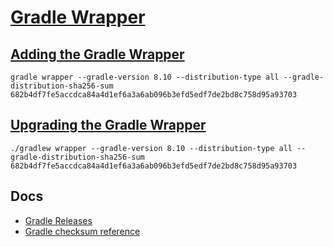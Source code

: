 # [Gradle Wrapper](https://docs.gradle.org/current/userguide/gradle_wrapper.html)

## [Adding the Gradle Wrapper](https://docs.gradle.org/current/userguide/gradle_wrapper.html#sec:adding_wrapper)

```shell
gradle wrapper --gradle-version 8.10 --distribution-type all --gradle-distribution-sha256-sum 682b4df7fe5accdca84a4d1ef6a3a6ab096b3efd5edf7de2bd8c758d95a93703
```

## [Upgrading the Gradle Wrapper](https://docs.gradle.org/current/userguide/gradle_wrapper.html#sec:upgrading_wrapper)

```shell
./gradlew wrapper --gradle-version 8.10 --distribution-type all --gradle-distribution-sha256-sum 682b4df7fe5accdca84a4d1ef6a3a6ab096b3efd5edf7de2bd8c758d95a93703
```

## Docs

* [Gradle Releases](https://gradle.org/releases/)
* [Gradle checksum reference](https://gradle.org/release-checksums/)
